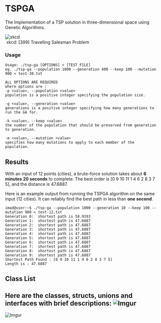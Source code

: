 # TSPGA
The Implementation of a TSP solution in three-dimensional space using Genetic Algorithms.

![xkcd](http://imgs.xkcd.com/comics/travelling_salesman_problem.png)<br>
 xkcd: [399] Travelling Salesman Problem
 
### Usage
```
Usage: ./tsp-ga [OPTIONS] < [TEST FILE]
eg. ./tsp-ga --population 1000 --generation 400 --keep 100 --mutation 900 < test-30.txt

ALL OPTIONS ARE REQUIRED
where options are :
-p <value>, --population <value>
population is a positive integer specifying the population size.

-g <value>, --generation <value>
generations is a positive integer specifying how many generations to run the GA for.

-k <value>, --keep <value>
the number of the population that should be preserved from generation to generation.

-m <value>, --mutation <value>
specifies how many mutations to apply to each member of the population.
```

## Results

With an input of 12 points (cities), a brute-force solution takes about **6 minutes 20 seconds** to complete. The best order is [0 9 10 11 1 4 6 2 8 3 7 5], and the distance is 47.6887.

Here is an example output from running the TSPGA algorithm on the same input (12 cities). It can reliably find the best path in less than **one second**.

```
imad@user:~$ ./tsp-ga --population 1000 --generation 10 --keep 100 --mutation 900 < test-12.txt
Generation 0:  shortest path is 58.9193
Generation 1:  shortest path is 47.6887
Generation 2:  shortest path is 47.6887
Generation 3:  shortest path is 47.6887
Generation 4:  shortest path is 47.6887
Generation 5:  shortest path is 47.6887
Generation 6:  shortest path is 47.6887
Generation 7:  shortest path is 47.6887
Generation 8:  shortest path is 47.6887
Generation 9:  shortest path is 47.6887
Shortest Path Found : [0 9 10 11 1 4 6 2 8 3 7 5]
Length is : 47.6887
```

## Class List
Here are the classes, structs, unions and interfaces with brief descriptions:
![Imgur](http://i.imgur.com/BLCdzJp.png)
---
![Imgur](http://i.imgur.com/M8hBH2P.png)

